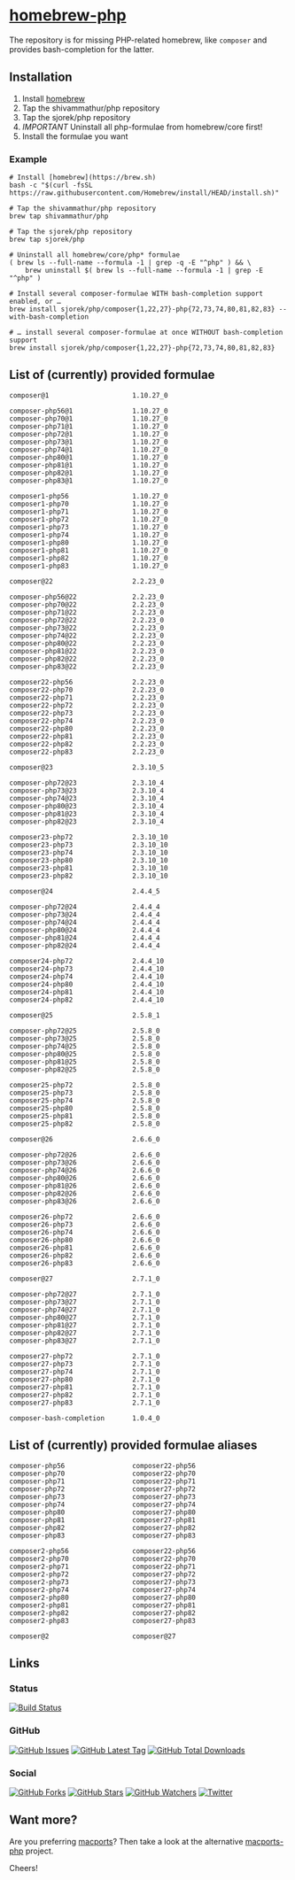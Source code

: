# [homebrew-php](https://sjorek.github.io/homebrew-php/)

The repository is for missing PHP-related homebrew, like `composer` and
provides bash-completion for the latter.

## Installation

1. Install [homebrew](https://brew.sh)
3. Tap the shivammathur/php repository
3. Tap the sjorek/php repository
4. *IMPORTANT* Uninstall all php-formulae from homebrew/core first!
5. Install the formulae you want

### Example

```console
# Install [homebrew](https://brew.sh)
bash -c "$(curl -fsSL https://raw.githubusercontent.com/Homebrew/install/HEAD/install.sh)"

# Tap the shivammathur/php repository
brew tap shivammathur/php

# Tap the sjorek/php repository
brew tap sjorek/php

# Uninstall all homebrew/core/php* formulae
( brew ls --full-name --formula -1 | grep -q -E "^php" ) && \
    brew uninstall $( brew ls --full-name --formula -1 | grep -E "^php" )

# Install several composer-formulae WITH bash-completion support enabled, or …
brew install sjorek/php/composer{1,22,27}-php{72,73,74,80,81,82,83} --with-bash-completion

# … install several composer-formulae at once WITHOUT bash-completion support
brew install sjorek/php/composer{1,22,27}-php{72,73,74,80,81,82,83}
```

## List of (currently) provided formulae

    composer@1                     1.10.27_0

    composer-php56@1               1.10.27_0
    composer-php70@1               1.10.27_0
    composer-php71@1               1.10.27_0
    composer-php72@1               1.10.27_0
    composer-php73@1               1.10.27_0
    composer-php74@1               1.10.27_0
    composer-php80@1               1.10.27_0
    composer-php81@1               1.10.27_0
    composer-php82@1               1.10.27_0
    composer-php83@1               1.10.27_0

    composer1-php56                1.10.27_0
    composer1-php70                1.10.27_0
    composer1-php71                1.10.27_0
    composer1-php72                1.10.27_0
    composer1-php73                1.10.27_0
    composer1-php74                1.10.27_0
    composer1-php80                1.10.27_0
    composer1-php81                1.10.27_0
    composer1-php82                1.10.27_0
    composer1-php83                1.10.27_0

    composer@22                    2.2.23_0

    composer-php56@22              2.2.23_0
    composer-php70@22              2.2.23_0
    composer-php71@22              2.2.23_0
    composer-php72@22              2.2.23_0
    composer-php73@22              2.2.23_0
    composer-php74@22              2.2.23_0
    composer-php80@22              2.2.23_0
    composer-php81@22              2.2.23_0
    composer-php82@22              2.2.23_0
    composer-php83@22              2.2.23_0

    composer22-php56               2.2.23_0
    composer22-php70               2.2.23_0
    composer22-php71               2.2.23_0
    composer22-php72               2.2.23_0
    composer22-php73               2.2.23_0
    composer22-php74               2.2.23_0
    composer22-php80               2.2.23_0
    composer22-php81               2.2.23_0
    composer22-php82               2.2.23_0
    composer22-php83               2.2.23_0

    composer@23                    2.3.10_5

    composer-php72@23              2.3.10_4
    composer-php73@23              2.3.10_4
    composer-php74@23              2.3.10_4
    composer-php80@23              2.3.10_4
    composer-php81@23              2.3.10_4
    composer-php82@23              2.3.10_4

    composer23-php72               2.3.10_10
    composer23-php73               2.3.10_10
    composer23-php74               2.3.10_10
    composer23-php80               2.3.10_10
    composer23-php81               2.3.10_10
    composer23-php82               2.3.10_10

    composer@24                    2.4.4_5

    composer-php72@24              2.4.4_4
    composer-php73@24              2.4.4_4
    composer-php74@24              2.4.4_4
    composer-php80@24              2.4.4_4
    composer-php81@24              2.4.4_4
    composer-php82@24              2.4.4_4

    composer24-php72               2.4.4_10
    composer24-php73               2.4.4_10
    composer24-php74               2.4.4_10
    composer24-php80               2.4.4_10
    composer24-php81               2.4.4_10
    composer24-php82               2.4.4_10

    composer@25                    2.5.8_1

    composer-php72@25              2.5.8_0
    composer-php73@25              2.5.8_0
    composer-php74@25              2.5.8_0
    composer-php80@25              2.5.8_0
    composer-php81@25              2.5.8_0
    composer-php82@25              2.5.8_0

    composer25-php72               2.5.8_0
    composer25-php73               2.5.8_0
    composer25-php74               2.5.8_0
    composer25-php80               2.5.8_0
    composer25-php81               2.5.8_0
    composer25-php82               2.5.8_0

    composer@26                    2.6.6_0

    composer-php72@26              2.6.6_0
    composer-php73@26              2.6.6_0
    composer-php74@26              2.6.6_0
    composer-php80@26              2.6.6_0
    composer-php81@26              2.6.6_0
    composer-php82@26              2.6.6_0
    composer-php83@26              2.6.6_0

    composer26-php72               2.6.6_0
    composer26-php73               2.6.6_0
    composer26-php74               2.6.6_0
    composer26-php80               2.6.6_0
    composer26-php81               2.6.6_0
    composer26-php82               2.6.6_0
    composer26-php83               2.6.6_0

    composer@27                    2.7.1_0

    composer-php72@27              2.7.1_0
    composer-php73@27              2.7.1_0
    composer-php74@27              2.7.1_0
    composer-php80@27              2.7.1_0
    composer-php81@27              2.7.1_0
    composer-php82@27              2.7.1_0
    composer-php83@27              2.7.1_0

    composer27-php72               2.7.1_0
    composer27-php73               2.7.1_0
    composer27-php74               2.7.1_0
    composer27-php80               2.7.1_0
    composer27-php81               2.7.1_0
    composer27-php82               2.7.1_0
    composer27-php83               2.7.1_0

    composer-bash-completion       1.0.4_0

## List of (currently) provided formulae aliases

    composer-php56                 composer22-php56
    composer-php70                 composer22-php70
    composer-php71                 composer22-php71
    composer-php72                 composer27-php72
    composer-php73                 composer27-php73
    composer-php74                 composer27-php74
    composer-php80                 composer27-php80
    composer-php81                 composer27-php81
    composer-php82                 composer27-php82
    composer-php83                 composer27-php83

    composer2-php56                composer22-php56
    composer2-php70                composer22-php70
    composer2-php71                composer22-php71
    composer2-php72                composer27-php72
    composer2-php73                composer27-php73
    composer2-php74                composer27-php74
    composer2-php80                composer27-php80
    composer2-php81                composer27-php81
    composer2-php82                composer27-php82
    composer2-php83                composer27-php83

    composer@2                     composer@27

## Links

### Status

[![Build Status](https://img.shields.io/travis/com/sjorek/homebrew-php.svg)](https://travis-ci.com/sjorek/homebrew-php)


### GitHub

[![GitHub Issues](https://img.shields.io/github/issues/sjorek/homebrew-php.svg)](https://github.com/sjorek/homebrew-php/issues)
[![GitHub Latest Tag](https://img.shields.io/github/tag/sjorek/homebrew-php.svg)](https://github.com/sjorek/homebrew-php/tags)
[![GitHub Total Downloads](https://img.shields.io/github/downloads/sjorek/homebrew-php/total.svg)](https://github.com/sjorek/homebrew-php/releases)


### Social

[![GitHub Forks](https://img.shields.io/github/forks/sjorek/homebrew-php.svg?style=social)](https://github.com/sjorek/homebrew-php/network)
[![GitHub Stars](https://img.shields.io/github/stars/sjorek/homebrew-php.svg?style=social)](https://github.com/sjorek/homebrew-php/stargazers)
[![GitHub Watchers](https://img.shields.io/github/watchers/sjorek/homebrew-php.svg?style=social)](https://github.com/sjorek/homebrew-php/watchers)
[![Twitter](https://img.shields.io/twitter/url/https/github.com/sjorek/homebrew-php.svg?style=social)](https://twitter.com/intent/tweet?url=https%3A%2F%2Fsjorek.github.io%2Fhomebrew-php%2F)

## Want more?

Are you preferring [macports](https://www.macports.org)? Then take a look
at the alternative [macports-php](https://sjorek.github.io/macports-php/) project.

Cheers!
